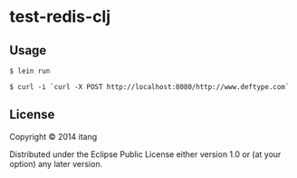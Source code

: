 # test-redis-clj

## Usage

    $ lein run

    $ curl -i `curl -X POST http://localhost:8080/http://www.deftype.com`

## License

Copyright © 2014 itang

Distributed under the Eclipse Public License either version 1.0 or (at
your option) any later version.
